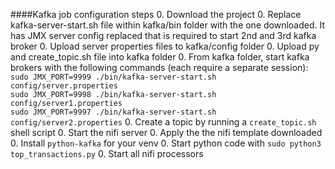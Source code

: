 ####Kafka job configuration steps
0. Download the project
0. Replace kafka-server-start.sh file within kafka/bin folder with the one downloaded. It has JMX server config replaced that is required to start 2nd and 3rd kafka broker
0. Upload server properties files to kafka/config folder
0. Upload py and create_topic.sh file into kafka folder
0. From kafka folder, start kafka brokers with the following commands (each require a separate session):<br>
`sudo JMX_PORT=9999 ./bin/kafka-server-start.sh config/server.properties`<br>
`sudo JMX_PORT=9998 ./bin/kafka-server-start.sh config/server1.properties`<br>
`sudo JMX_PORT=9997 ./bin/kafka-server-start.sh config/server2.properties`
0. Create a topic by running a `create_topic.sh` shell script
0. Start the nifi server
0. Apply the the nifi template downloaded
0. Install `python-kafka` for your venv
0. Start python code with `sudo python3 top_transactions.py`
0. Start all nifi processors
